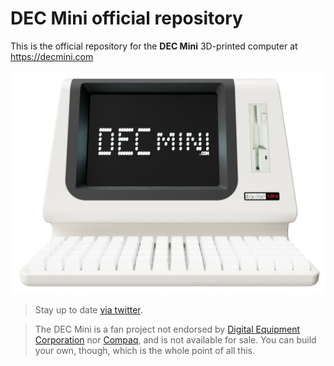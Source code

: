 # DEC Mini official repository

This is the official repository for the **DEC Mini** 3D-printed computer at https://decmini.com

![image](/images/dec-mini-1.jpg)

> Stay up to date [via twitter](https://twitter.com/lorenzoherrera).

> The DEC Mini is a fan project not endorsed by [Digital Equipment Corporation](https://en.wikipedia.org/wiki/Digital_Equipment_Corporation) nor [Compaq](https://wikipedia.org/wiki/Compaq), and is not available for sale. You can build your own, though, which is the whole point of all this.
